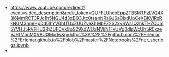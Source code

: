 
* https://www.youtube.com/redirect?event=video_description&redir_token=QUFFLUhqbEppZTBSMTFzLVQ4X3l6MmRCT3RJc1h5NGU4d3xBQ3Jtc0tsanNRaGJ6a0IxdUpCeXBKVlRxRkNGM3hpeHpDdGhYVGhtTUxZUUZveXhMbFZ2S2xkSWs1QzhkTHZCUm5YVHJ5RVFHU2RjZUFCVk9oS29XdWUxNVljN1FvUVg0dlpWcUh5R0xzeVJHLVhnMXVBU0Mxdw&q=https%3A%2F%2Fgithub.com%2FErlemar%2FErlemar.github.io%2Fblob%2Fmaster%2FNotebooks%2Fner_sberloga.ipynb
* 
